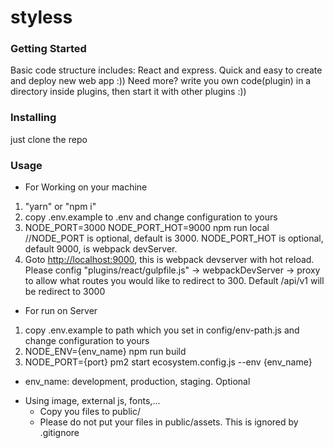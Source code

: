 # styless

### Getting Started

Basic code structure includes: React and express.
Quick and easy to create and deploy new web app :))
Need more? write you own code(plugin) in a directory inside plugins, then start it with other plugins :))

### Installing

just clone the repo

### Usage

* For Working on your machine

1. "yarn" or "npm i"
2. copy .env.example to .env and change configuration to yours
2. NODE_PORT=3000 NODE_PORT_HOT=9000 npm run local //NODE_PORT is optional, default is 3000. NODE_PORT_HOT is optional, default 9000, is webpack devServer.
3. Goto [http://localhost:9000](http://localhost:9000), this is webpack devserver with hot reload. Please config "plugins/react/gulpfile.js" -> webpackDevServer -> proxy to allow what routes you would like to redirect to 300. Default /api/v1 will be redirect to 3000


* For run on Server
1. copy .env.example to path which you set in config/env-path.js and change configuration to yours
2. NODE_ENV={env_name} npm run build
3. NODE_PORT={port} pm2 start ecosystem.config.js --env {env_name}

- env_name: development, production, staging. Optional


* Using image, external js, fonts,...
  - Copy you files to public/
  - Please do not put your files in public/assets. This is ignored by .gitignore
